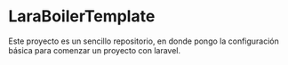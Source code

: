 # LaraBoilerTemplate

Este proyecto es un sencillo repositorio, en donde pongo la configuración 
básica para comenzar un proyecto con laravel.

